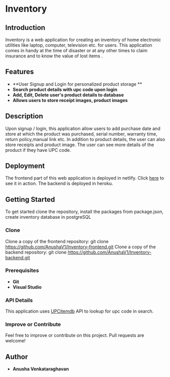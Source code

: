 # Inventory

## Introduction

Inventory is a web application for creating an inventory of home electronic utilities like laptop, computer, television etc. for users. 
This application comes in handy at the time of disaster or at any other times to claim insurance and to know the value of lost items . 


## Features

* **User Signup and Login for personalized product storage **
* **Search product details with upc code upon login**
* **Add, Edit, Delete user's product details to database**
* **Allows users to store receipt images, product images**

## Description

Upon signup / login, this application allow users to add purchase date and store at which the product was purchased, serial number, warranty time, return policy,manual link etc. 
In addition to product details, the user can also store receipts and product image. The user can see more details of the product if they have UPC code.


## Deployment
The frontend part of this web application is deployed in netlify. Click [here](https://anusha-inventory.netlify.app/) to see it in action. 
The backend is deployed in heroku.

## Getting Started

To get started clone the repository, install the packages from package.json, create inventory database in postgreSQL

### Clone

Clone a copy of the frontend repository: git clone <https://github.com/AnushaV1/Inventory-frontend.git>
Clone a copy of the backend repository: git clone <https://github.com/AnushaV1/Inventory-backend.git>

### Prerequisites

* **Git**
* **Visual Studio**

### API Details

This application uses [UPCitemdb](https://www.upcitemdb.com/api/explorer#!/lookup/get_trial_lookup) API to lookup for upc code in search. 

### Improve or Contribute

Feel free to improve or contribute on this project. Pull requests are welcome!

## Author

* **Anusha Venkataraghavan**
